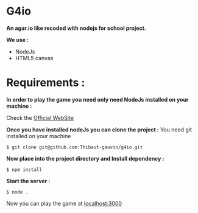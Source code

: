 # G4io

**An agar.io like recoded with nodejs for school project.**

**We use :**  
- NodeJs
- HTML5 canvas

# Requirements :

**In order to play the game you need only need NodeJs installed on your machine :**

Check the [Official WebSite](https://nodejs.org/en/download/)

**Once you have installed nodeJs you can clone the project :**
You need git installed on your machine

    $ git clone git@github.com:Thibaut-gauvin/g4io.git

**Now place into the project directory and Install dependency :**

    $ npm install

**Start the server :**

    $ node .

Now you can play the game at [localhost:3000](http://localhost:3000)

